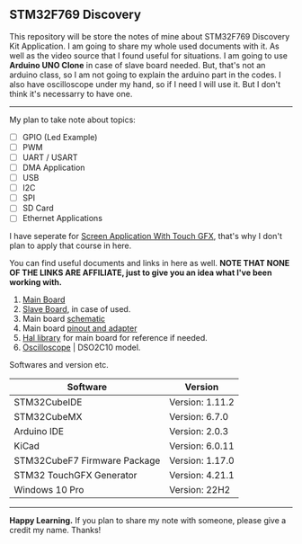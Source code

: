 ## STM32F769 Discovery

This repository will be store the notes of mine about STM32F769 Discovery Kit Application. I am going to share my whole used documents with it. As well as the video source that I found useful for situations. I am going to use __Arduino UNO Clone__ in case of slave board needed. But, that's not an arduino class, so I am not going to explain the arduino part in the codes. I also have oscilloscope under my hand, so if I need I will use it. But I don't think it's necessarry to have one.

<hr>

My plan to take note about topics:

- [ ] GPIO (Led Example)
- [ ] PWM
- [ ] UART / USART
- [ ] DMA Application
- [ ] USB
- [ ] I2C
- [ ] SPI
- [ ] SD Card
- [ ] Ethernet Applications

I have seperate for [Screen Application With Touch GFX](https://github.com/serkankas/Touch_GFX_Tutorial), that's why I don't plan to apply that course in here.

You can find useful documents and links in here as well. __NOTE THAT NONE OF THE LINKS ARE AFFILIATE, just to give you an idea what I've been working with.__

1. [Main Board](https://www.st.com/en/evaluation-tools/32f769idiscovery.html)
1. [Slave Board](https://www.robotistan.com/uno-r3-development-board-compatible-with-arduino-with-usb-cable-usb-chip-ch340), in case of used.
1. Main board [schematic](/DOCs/Schematic.PDF)
1. Main board [pinout and adapter](/DOCs/Pinout%20and%20Adapters.pdf)
1. [Hal library](/DOCs/HAL%20and%20Low%20Layer.pdf) for main board for reference if needed.
1. [Oscilloscope](http://hantek.com/products/detail/17182) | DSO2C10 model.

Softwares and version etc.

| Software | Version
| --- | ---
| STM32CubeIDE| Version: 1.11.2
| STM32CubeMX| Version: 6.7.0
| Arduino IDE| Version: 2.0.3
| KiCad| Version: 6.0.11
| STM32CubeF7 Firmware Package | Version: 1.17.0
| STM32 TouchGFX Generator | Version: 4.21.1
| Windows 10 Pro | Version: 22H2

<hr>

__Happy Learning.__ If you plan to share my note with someone, please give a credit my name. Thanks!